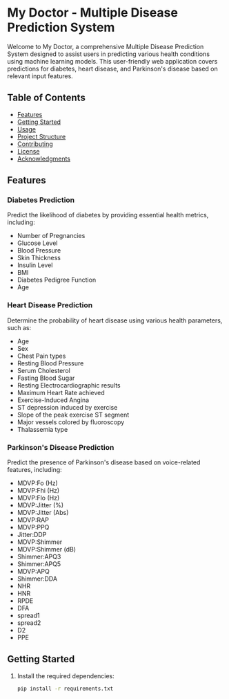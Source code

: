 # My Doctor - Multiple Disease Prediction System

Welcome to My Doctor, a comprehensive Multiple Disease Prediction System designed to assist users in predicting various health conditions using machine learning models. This user-friendly web application covers predictions for diabetes, heart disease, and Parkinson's disease based on relevant input features.

## Table of Contents

- [Features](#features)
- [Getting Started](#getting-started)
- [Usage](#usage)
- [Project Structure](#project-structure)
- [Contributing](#contributing)
- [License](#license)
- [Acknowledgments](#acknowledgments)

## Features

### Diabetes Prediction

Predict the likelihood of diabetes by providing essential health metrics, including:
- Number of Pregnancies
- Glucose Level
- Blood Pressure
- Skin Thickness
- Insulin Level
- BMI
- Diabetes Pedigree Function
- Age

### Heart Disease Prediction

Determine the probability of heart disease using various health parameters, such as:
- Age
- Sex
- Chest Pain types
- Resting Blood Pressure
- Serum Cholesterol
- Fasting Blood Sugar
- Resting Electrocardiographic results
- Maximum Heart Rate achieved
- Exercise-Induced Angina
- ST depression induced by exercise
- Slope of the peak exercise ST segment
- Major vessels colored by fluoroscopy
- Thalassemia type

### Parkinson's Disease Prediction

Predict the presence of Parkinson's disease based on voice-related features, including:
- MDVP:Fo (Hz)
- MDVP:Fhi (Hz)
- MDVP:Flo (Hz)
- MDVP:Jitter (%)
- MDVP:Jitter (Abs)
- MDVP:RAP
- MDVP:PPQ
- Jitter:DDP
- MDVP:Shimmer
- MDVP:Shimmer (dB)
- Shimmer:APQ3
- Shimmer:APQ5
- MDVP:APQ
- Shimmer:DDA
- NHR
- HNR
- RPDE
- DFA
- spread1
- spread2
- D2
- PPE

## Getting Started

1. Install the required dependencies:

   ```bash
   pip install -r requirements.txt
